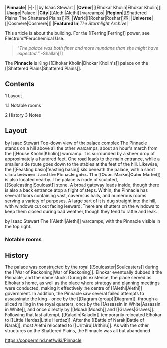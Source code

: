 |**Pinnacle**|
|-|-|
|by  Isaac Stewart |
|**Owner**|[[Elhokar Kholin\|Elhokar Kholin]]|
|**Usage**|Palace|
|**City**|[[Alethi\|Alethi]] warcamps|
|**Region**|[[Shattered Plains\|The Shattered Plains]]🐱︎|
|**World**|[[Roshar\|Roshar]]🐱︎|
|**Universe**|[[Cosmere\|Cosmere]]|
|**Featured In**|*The Stormlight Archive*|

This article is about the building. For the [[Ferring\|Ferring]] power, see Electrum#Feruchemical Use.
>“*The palace was both finer and more mundane than she might have expected.*”
\-Shallan[1]


The **Pinnacle** is King [[Elhokar Kholin\|Elhokar Kholin's]] palace on the [[Shattered Plains\|Shattered Plains]].

## Contents

1 Layout

1.1 Notable rooms


2 History
3 Notes


## Layout
 by  Isaac Stewart  Top-down view of the palace complex
The Pinnacle stands on a hill above all the other warcamps, about an hour's march from the [[House Kholin\|Kholin]] warcamp. It is surrounded by a sheer drop of approximately a hundred feet. One road leads to the main entrance, while a smaller side route goes down to the stables at the feet of the hill. Likewise, the [[Feasting basin\|feasting basin]] sits beneath the palace, with a short climb between it and the Pinnacle gates. The [[Outer Market\|Outer Market]] is also located nearby.
The palace is made of sculpted, [[Soulcasting\|Soulcast]] stone. A broad gateway leads inside, though there is also a back entrance atop a flight of steps. Within, the Pinnacle has several floors containing vast, cavernous halls, and numerous rooms serving a variety of purposes. A large part of it is dug straight into the hill, with windows cut out facing leeward. There are shutters on the windows to keep them closed during bad weather, though they tend to rattle and leak.

 by  Isaac Stewart  The [[Alethi\|Alethi]] warcamps, with the Pinnacle visible in the top right.
### Notable rooms




## History
The palace was constructed by the royal [[Soulcaster\|Soulcasters]] during the [[War of Reckoning\|War of Reckoning]]. Elhokar eventually dubbed it the Pinnacle, and the name stuck.
During its existence, the place served as Elhokar's home, as well as the place where strategy and planning meetings were conducted, making it effectively the centre of [[Alethi\|Alethi]] government. In addition, the Pinnacle saw several failed attempts to assassinate the king - once by the [[Diagram (group)\|Diagram]], through a sliced railing in the royal quarters, once by the [[Assassin in White\|Assassin in White]], and once directly by [[Moash\|Moash]] and [[Graves\|Graves]]. Following that last attempt, [[Kaladin\|Kaladin]] temporarily relocated Elhokar to [[Little Herdaz\|Little Herdaz]].
After the [[Battle of Narak\|Battle of Narak]], most Alethi relocated to [[Urithiru\|Urithiru]]. As with the other structures on the Shattered Plains, the Pinnacle was all but abandoned.



https://coppermind.net/wiki/Pinnacle